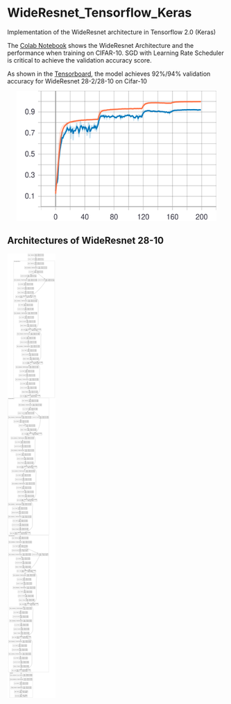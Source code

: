 # WideResnet_Tensorflow_Keras
Implementation of the WideResnet architecture in Tensorflow 2.0 (Keras)

The [Colab Notebook](https://colab.research.google.com/drive/1EjODNnT98e4-oswAKln3VAm6PpjC92-p#scrollTo=KaFtsR2Sdn32) shows the WideResnet Architecture and the performance when training on CIFAR-10. SGD with Learning Rate Scheduler is critical to achieve the validation accuracy score.         

As shown in the [Tensorboard](https://tensorboard.dev/experiment/oaqLCYxjQ0qVoVVQZeqelQ/#scalars&runSelectionState=eyJ0cmFpbiI6dHJ1ZSwidmFsaWRhdGlvbiI6dHJ1ZX0%3D), the model achieves 92%/94% validation accuracy for WideResnet 28-2/28-10 on Cifar-10
<p align="center">
  <img width="460" height="300" src="https://github.com/huythong267/WideResnet_Tensorflow_Keras/blob/main/images/epoch_acc_28-2.svg">
</p>

## Architectures of WideResnet 28-10
![WideResnet 28-10](https://github.com/huythong267/WideResnet_Tensorflow_Keras/blob/main/images/WideResnet-28-10.png)
